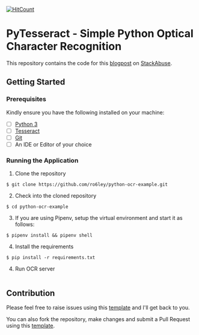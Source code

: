 [![HitCount](http://hits.dwyl.io/ro6ley/python-ocr-example.svg)](http://hits.dwyl.io/ro6ley/python-ocr-example)

# PyTesseract - Simple Python Optical Character Recognition

This repository contains the code for this [blogpost](https://stackabuse.com/pytesseract-simple-python-optical-character-recognition/) on [StackAbuse](https://stackabuse.com/).

## Getting Started

### Prerequisites

Kindly ensure you have the following installed on your machine:

- [ ] [Python 3](https://realpython.com/installing-python/)
- [ ] [Tesseract](https://github.com/tesseract-ocr/tesseract/wiki#installation)
- [ ] [Git]()
- [ ] An IDE or Editor of your choice

### Running the Application

1. Clone the repository
```
$ git clone https://github.com/ro6ley/python-ocr-example.git
```

2. Check into the cloned repository
```
$ cd python-ocr-example
```

3. If you are using Pipenv, setup the virtual environment and start it as follows:
```
$ pipenv install && pipenv shell
```

4. Install the requirements
```
$ pip install -r requirements.txt
```

4. Run OCR server
```

```

## Contribution

Please feel free to raise issues using this [template](./.github/ISSUE_TEMPLATE.md) and I'll get back to you.

You can also fork the repository, make changes and submit a Pull Request using this [template](./.github/PULL_REQUEST_TEMPLATE.md).
